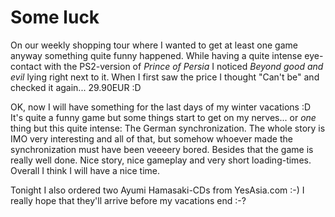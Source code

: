 # Some luck

On our weekly shopping tour where I wanted to get at least one game anyway something quite funny happened. While having a quite intense eye-contact with the PS2-version of <em>Prince of Persia</em> I noticed <em>Beyond good and evil</em> lying right next to it. When I first saw the price I thought "Can't be" and checked it again... 29.90EUR :D

OK, now I will have something for the last days of my winter vacations :D It's quite a funny game but some things start to get on my nerves... or <em>one</em> thing but this quite intense: The German synchronization. The whole story is IMO very interesting and all of that, but somehow whoever made the synchronization must have been veeeery bored. Besides that the game is really well done. Nice story, nice gameplay and very short loading-times. Overall I think I will have a nice time.

Tonight I also ordered two Ayumi Hamasaki-CDs from YesAsia.com :-) I really hope that they'll arrive before my vacations end :-?

